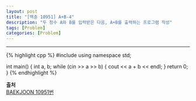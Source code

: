 ```yaml
---
layout: post
title: "[백준 10951] A+B-4"
description: "두 정수 A와 B를 입력받은 다음, A+B를 출력하는 프로그램 작성"
tags: [Problem]
categories: [Problem]
---
```

------------------------------------------------------------------------------------------------------------
{% highlight cpp %}
#include <iostream>
using namespace std;

int main()
{
	int a, b;
	while (cin >> a >> b) {
		cout << a + b << endl;
	}
	return 0;
}
{% endhighlight %}

**출처**<br/>
[BAEKJOON 10951번](https://www.acmicpc.net/problem/10951)
